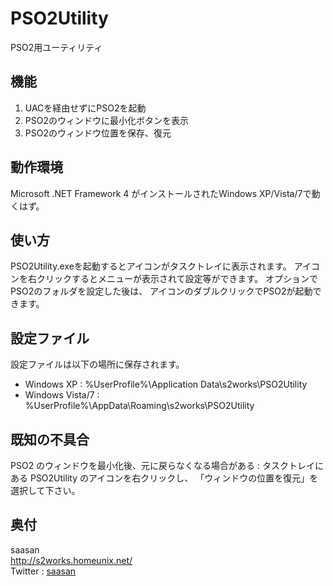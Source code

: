 PSO2Utility
===========

PSO2用ユーティリティ

機能
----

1. UACを経由せずにPSO2を起動
2. PSO2のウィンドウに最小化ボタンを表示
3. PSO2のウィンドウ位置を保存、復元

動作環境
--------

Microsoft .NET Framework 4 がインストールされたWindows XP/Vista/7で動くはず。

使い方
------

PSO2Utility.exeを起動するとアイコンがタスクトレイに表示されます。
アイコンを右クリックするとメニューが表示されて設定等ができます。
オプションでPSO2のフォルダを設定した後は、
アイコンのダブルクリックでPSO2が起動できます。

設定ファイル
------------

設定ファイルは以下の場所に保存されます。

* Windows XP : %UserProfile%\Application Data\s2works\PSO2Utility
* Windows Vista/7 : %UserProfile%\AppData\Roaming\s2works\PSO2Utility

既知の不具合
------------

PSO2 のウィンドウを最小化後、元に戻らなくなる場合がある
: タスクトレイにある PSO2Utility のアイコンを右クリックし、
  「ウィンドウの位置を復元」を選択して下さい。

奥付
----

saasan  
http://s2works.homeunix.net/  
Twitter : [saasan](https://twitter.com/saasan)
